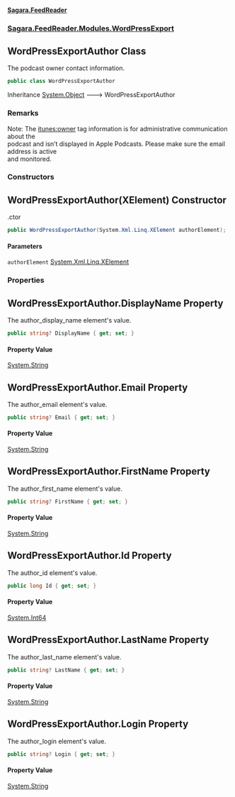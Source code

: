 #### [Sagara.FeedReader](index.md 'index')
### [Sagara.FeedReader.Modules.WordPressExport](index.md#Sagara.FeedReader.Modules.WordPressExport 'Sagara.FeedReader.Modules.WordPressExport')

## WordPressExportAuthor Class

  
The podcast owner contact information.

```csharp
public class WordPressExportAuthor
```

Inheritance [System.Object](https://docs.microsoft.com/en-us/dotnet/api/System.Object 'System.Object') &#129106; WordPressExportAuthor

### Remarks
Note: The <itunes:owner> tag information is for administrative communication about the   
podcast and isn’t displayed in Apple Podcasts. Please make sure the email address is active   
and monitored.
### Constructors

<a name='Sagara.FeedReader.Modules.WordPressExport.WordPressExportAuthor.WordPressExportAuthor(System.Xml.Linq.XElement)'></a>

## WordPressExportAuthor(XElement) Constructor

.ctor

```csharp
public WordPressExportAuthor(System.Xml.Linq.XElement authorElement);
```
#### Parameters

<a name='Sagara.FeedReader.Modules.WordPressExport.WordPressExportAuthor.WordPressExportAuthor(System.Xml.Linq.XElement).authorElement'></a>

`authorElement` [System.Xml.Linq.XElement](https://docs.microsoft.com/en-us/dotnet/api/System.Xml.Linq.XElement 'System.Xml.Linq.XElement')
### Properties

<a name='Sagara.FeedReader.Modules.WordPressExport.WordPressExportAuthor.DisplayName'></a>

## WordPressExportAuthor.DisplayName Property

The author_display_name element's value.

```csharp
public string? DisplayName { get; set; }
```

#### Property Value
[System.String](https://docs.microsoft.com/en-us/dotnet/api/System.String 'System.String')

<a name='Sagara.FeedReader.Modules.WordPressExport.WordPressExportAuthor.Email'></a>

## WordPressExportAuthor.Email Property

The author_email element's value.

```csharp
public string? Email { get; set; }
```

#### Property Value
[System.String](https://docs.microsoft.com/en-us/dotnet/api/System.String 'System.String')

<a name='Sagara.FeedReader.Modules.WordPressExport.WordPressExportAuthor.FirstName'></a>

## WordPressExportAuthor.FirstName Property

The author_first_name element's value.

```csharp
public string? FirstName { get; set; }
```

#### Property Value
[System.String](https://docs.microsoft.com/en-us/dotnet/api/System.String 'System.String')

<a name='Sagara.FeedReader.Modules.WordPressExport.WordPressExportAuthor.Id'></a>

## WordPressExportAuthor.Id Property

The author_id element's value.

```csharp
public long Id { get; set; }
```

#### Property Value
[System.Int64](https://docs.microsoft.com/en-us/dotnet/api/System.Int64 'System.Int64')

<a name='Sagara.FeedReader.Modules.WordPressExport.WordPressExportAuthor.LastName'></a>

## WordPressExportAuthor.LastName Property

The author_last_name element's value.

```csharp
public string? LastName { get; set; }
```

#### Property Value
[System.String](https://docs.microsoft.com/en-us/dotnet/api/System.String 'System.String')

<a name='Sagara.FeedReader.Modules.WordPressExport.WordPressExportAuthor.Login'></a>

## WordPressExportAuthor.Login Property

The author_login element's value.

```csharp
public string? Login { get; set; }
```

#### Property Value
[System.String](https://docs.microsoft.com/en-us/dotnet/api/System.String 'System.String')